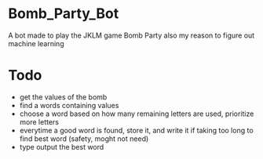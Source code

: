 # Bomb_Party_Bot
A bot made to play the JKLM game Bomb Party
also my reason to figure out machine learning

# Todo
- get the values of the bomb
- find a words containing values
- choose a word based on how many remaining letters are used, prioritize more letters
- everytime a good word is found, store it, and write it if taking too long to find best word (safety, moght not need)
- type output the best word
 
